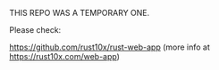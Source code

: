 THIS REPO WAS A TEMPORARY ONE. 

Please check: 

https://github.com/rust10x/rust-web-app (more info at https://rust10x.com/web-app)


